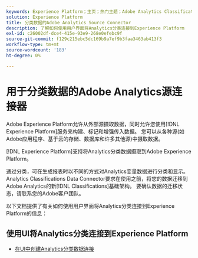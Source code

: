 ```yaml
---
keywords: Experience Platform；主页；热门主题；Adobe Analytics Classifications Source连接器
solution: Experience Platform
title: 分类数据的Adobe Analytics Source Connector
description: 了解如何使用用户界面将Analytics分类连接到Experience Platform
exl-id: c26002df-dce4-415e-93e9-268e0efebc9f
source-git-commit: f129c215ebc5dc169b9a7ef9b3faa3463ab413f3
workflow-type: tm+mt
source-wordcount: '183'
ht-degree: 0%

---
```


# 用于分类数据的Adobe Analytics源连接器

Adobe Experience Platform允许从外部源摄取数据，同时允许您使用[!DNL Experience Platform]服务来构建、标记和增强传入数据。 您可以从各种源(如Adobe应用程序、基于云的存储、数据库和许多其他源)中摄取数据。

[!DNL Experience Platform]支持将Analytics分类数据摄取到Adobe Experience Platform。

通过分类，可在生成报表时以不同的方式对Analytics变量数据进行分类和显示。 Analytics Classifications Data Connector要求在使用之前，将您的数据迁移到Adobe Analytics的新[!DNL Classifications]基础架构。 要确认数据的迁移状态，请联系您的Adobe客户团队。

以下文档提供了有关如何使用用户界面将Analytics分类连接到Experience Platform的信息：

## 使用UI将Analytics分类连接到Experience Platform

- [在UI中创建Analytics分类数据连接](../../tutorials/ui/create/adobe-applications/classifications.md)
